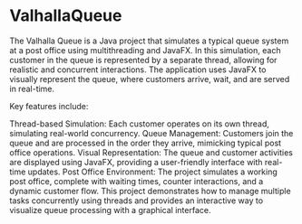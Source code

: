 # ValhallaQueue
The Valhalla Queue is a Java project that simulates a typical queue system at a post office using multithreading and JavaFX. In this simulation, each customer in the queue is represented by a separate thread, allowing for realistic and concurrent interactions. The application uses JavaFX to visually represent the queue, where customers arrive, wait, and are served in real-time.

Key features include:

Thread-based Simulation: Each customer operates on its own thread, simulating real-world concurrency.
Queue Management: Customers join the queue and are processed in the order they arrive, mimicking typical post office operations.
Visual Representation: The queue and customer activities are displayed using JavaFX, providing a user-friendly interface with real-time updates.
Post Office Environment: The project simulates a working post office, complete with waiting times, counter interactions, and a dynamic customer flow.
This project demonstrates how to manage multiple tasks concurrently using threads and provides an interactive way to visualize queue processing with a graphical interface.
